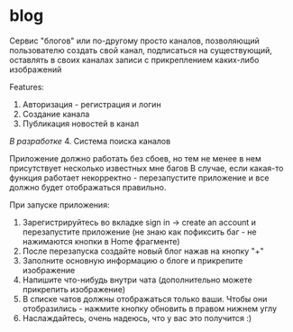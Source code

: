 # blog

Сервис "блогов" или по-другому просто каналов, позволяющий пользователю создать свой канал, подписаться на существующий, оставлять в своих каналах записи с прикреплением каких-либо изображений

Features: 
1. Авторизация - регистрация и логин
2. Создание канала
3. Публикация новостей в канал

*В разработке*
4. Система поиска каналов

Приложение должно работать без сбоев, но тем не менее в нем присутствует несколько известных мне багов
В случае, если какая-то функция работает некорректно - перезапустите приложение и все должно будет отображаться правильно.

При запуске приложения:
1. Зарегистрируйтесь во вкладке sign in -> create an account и перезапустите приложение (не знаю как пофиксить баг - не нажимаются кнопки в Home фрагменте)
2. После перезапуска создайте новый блог нажав на кнопку "+"
3. Заполните основную информацию о блоге и прикрепите изображение
4. Напишите что-нибудь внутри чата (дополнительно можете прикрепить изображение)
5. В списке чатов должны отображаться только ваши. Чтобы они отобразились - нажмите кнопку обновить в правом нижнем углу
6. Наслаждайтесь, очень надеюсь, что у вас это получится :)
